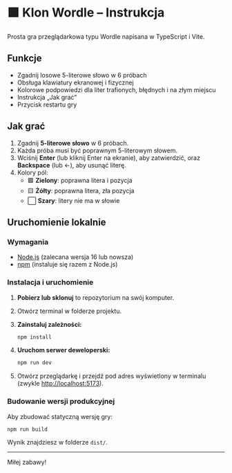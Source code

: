 # 🟩 Klon Wordle – Instrukcja

Prosta gra przeglądarkowa typu Wordle napisana w TypeScript i Vite.

## Funkcje

- Zgadnij losowe 5-literowe słowo w 6 próbach
- Obsługa klawiatury ekranowej i fizycznej
- Kolorowe podpowiedzi dla liter trafionych, błędnych i na złym miejscu
- Instrukcja „Jak grać”
- Przycisk restartu gry

## Jak grać

1. Zgadnij **5-literowe słowo** w 6 próbach.
2. Każda próba musi być poprawnym 5-literowym słowem.
3. Wciśnij **Enter** (lub kliknij Enter na ekranie), aby zatwierdzić, oraz **Backspace** (lub ←), aby usunąć literę.
4. Kolory pól:
   - 🟩 **Zielony**: poprawna litera i pozycja
   - 🟨 **Żółty**: poprawna litera, zła pozycja
   - ⬜ **Szary**: litery nie ma w słowie

## Uruchomienie lokalnie

### Wymagania

- [Node.js](https://nodejs.org/) (zalecana wersja 16 lub nowsza)
- [npm](https://www.npmjs.com/) (instaluje się razem z Node.js)

### Instalacja i uruchomienie

1. **Pobierz lub sklonuj** to repozytorium na swój komputer.
2. Otwórz terminal w folderze projektu.

3. **Zainstaluj zależności:**
   ```sh
   npm install
   ```

4. **Uruchom serwer deweloperski:**
   ```sh
   npm run dev
   ```

5. Otwórz przeglądarkę i przejdź pod adres wyświetlony w terminalu (zwykle [http://localhost:5173](http://localhost:5173)).

### Budowanie wersji produkcyjnej

Aby zbudować statyczną wersję gry:

```sh
npm run build
```

Wynik znajdziesz w folderze `dist/`.

---

Miłej zabawy!